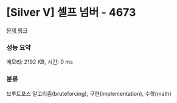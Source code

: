 # [Silver V] 셀프 넘버 - 4673 

[문제 링크](https://www.acmicpc.net/problem/4673) 

### 성능 요약

메모리: 2192 KB, 시간: 0 ms

### 분류

브루트포스 알고리즘(bruteforcing), 구현(implementation), 수학(math)

